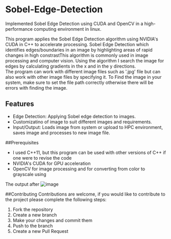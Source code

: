 # Sobel-Edge-Detection
Implemented Sobel Edge Detection using CUDA and OpenCV in a high-performance computing environment in linux.

This program applies the Sobel Edge Detection algorithm using NVIDIA's CUDA in C++ to accelerate processing. Sobel Edge Detection which identifies edges/boundaries in an image by highlighting areas of rapid changes in high constrastThis algorithm is commonly used in image processing and computer vision. Using the algorithm I search the image for edges by calculating gradients in the x and in the y directions.  
The program can work with different image files such as '.jpg' file but can also work with other image files by specifying it. To Find the image in your system, make sure to set the file path correctly otherwise there will be errors with finding the image. 

## Features
- Edge Detection: Applying Sobel edge detection to images.
- Customizatino of image to suit different images and requirements.
- Input/Output: Loads image from system or upload to HPC environment, saves image and processes to new image file.

##Prerequisites
- I used C++11, but this program can be used with other versions of C++ if one were to revise the code
- NVIDIA's CUDA for GPU acceleration
- OpenCV for image processing and for converting from color to grayscale using 

The output after
![image](https://github.com/user-attachments/assets/2b114bd7-b604-4e7d-9e92-7bd05506fbe3)

##Contributing
Contributions are welcome, if you would like to contribute to the project please complete the following steps:
1. Fork the repository
2. Create a new branch
3. Make your changes and commit them
4. Push to the branch
5. Create a new Pull Request
